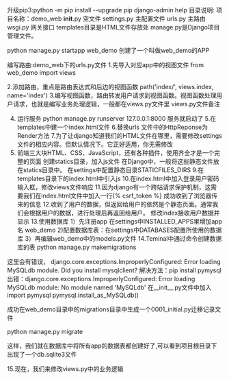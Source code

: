 升级pip3:python -m pip install --upgrade pip
django-admin help
目录说明: 
    项目名称：demo_web
    __init__.py 空文件
    settings.py 主配置文件
    urls.py 主路由
    wsgi.py 网关接口
    templates目录是HTML文件存放处
    manage.py是Django项目管理文件。


python manage.py startapp web_demo  创建了一个叫做web_demo的APP

编写路由:demo_web下的urls.py文件
1.先导入对应app中的视图文件 from web_demo import views

2.添加路由，重点是路由表达式和后边的视图函数  path('index/', views.index, name='index')
3.编写视图函数，路由转发用户请求到视图函数。视图函数处理用户请求，也就是编写业务处理逻辑，一般都在views.py文件里
views.py文件备注

4. 运行服务 python manage.py runserver 127.0.0.1:8000 服务就启动了
5.在templates中建一个index.html文件
6.替换urls 文件中的HttpReponse为Render方法
7.为了让django知道我们的HTML文件在哪里，需要修改settings文件的相应内容。但默认情况下。它正好适用，你无需修改
8. 前端三大块HTML、CSS、JavaScript，还有各种插件，使用齐全才是一个完整的页面
创建statics目录，加入js文件
在Django中，一般将这些静态文件放在statics目录中。
在settings中配置静态目录STATICFILES_DIRS
9.在templates目录下的index.html中引入js
10.在index.html中加入登录用户密码输入框，修改views文件响应
11.因为django有一个跨站请求保护机制，这需要我们在index.html文件中加入一行{% csrf_token %}
成功收到了浏览器传来的信息
12.收到了用户的数据，但返回给用户的依然是个静态页面。通常我们会根据用户的数据，进行处理后再返回给用户。
修改index接收用户数据并显示
13.使用数据库
1）先注册app 在settings中INSTALLED_APPS里增加app名 web_demo
2)配置数据库表：在settings中DATABASES配置所使用的数据库
3）再编辑web_demo中的models.py文件
14.Teminal中通过命令创建数据库的表
python manage.py makemigrations

这里会有错误，
django.core.exceptions.ImproperlyConfigured: Error loading MySQLdb module.
Did you install mysqlclient?
解决方法：pip install pymysql
出错：django.core.exceptions.ImproperlyConfigured: Error loading MySQLdb module: No module named 'MySQLdb'
在__init__.py文件中加入
import pymysql
pymysql.install_as_MySQLdb()

成功在web_demo目录中的migrations目录中生成一个0001_initial.py迁移记录文件

python manage.py migrate

这样，我们就在数据库中将所有app的数据表都创建好了,可以看到项目根目录下出现了一个db.sqlite3文件

15.现在，我们来修改views.py中的业务逻辑